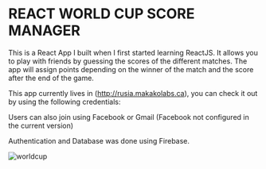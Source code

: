 # REACT WORLD CUP SCORE MANAGER
This is a React App I built when I first started learning ReactJS. It allows you to play with friends by guessing the scores of the different matches. The app will assign points depending on the winner of the match and the score after the end of the game.

This app currently lives in (http://rusia.makakolabs.ca), you can check it out by using the following credentials:

Users can also join using Facebook or Gmail (Facebook not configured in the current version)

Authentication and Database was done using Firebase.

![worldcup](https://gofullstack.dev/images/canapads/worldcup.png)
